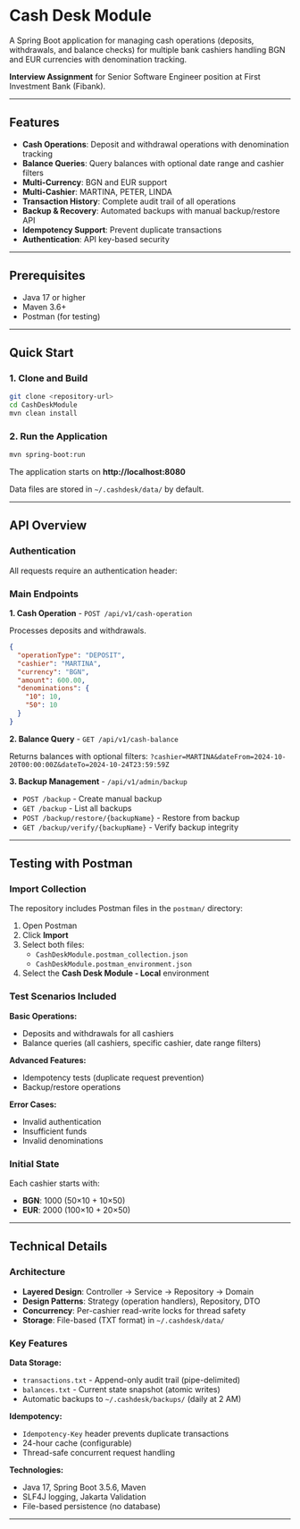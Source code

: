 # Cash Desk Module

A Spring Boot application for managing cash operations (deposits, withdrawals, and balance checks) for multiple bank cashiers handling BGN and EUR currencies with denomination tracking.

**Interview Assignment** for Senior Software Engineer position at First Investment Bank (Fibank).

---

## Features

- **Cash Operations**: Deposit and withdrawal operations with denomination tracking
- **Balance Queries**: Query balances with optional date range and cashier filters
- **Multi-Currency**: BGN and EUR support
- **Multi-Cashier**: MARTINA, PETER, LINDA
- **Transaction History**: Complete audit trail of all operations
- **Backup & Recovery**: Automated backups with manual backup/restore API
- **Idempotency Support**: Prevent duplicate transactions
- **Authentication**: API key-based security

---

## Prerequisites

- Java 17 or higher
- Maven 3.6+
- Postman (for testing)

---

## Quick Start

### 1. Clone and Build

```bash
git clone <repository-url>
cd CashDeskModule
mvn clean install
```

### 2. Run the Application

```bash
mvn spring-boot:run
```

The application starts on **http://localhost:8080**

Data files are stored in `~/.cashdesk/data/` by default.

---

## API Overview

### Authentication

All requests require an authentication header:

### Main Endpoints

**1. Cash Operation** - `POST /api/v1/cash-operation`

Processes deposits and withdrawals.

```json
{
  "operationType": "DEPOSIT",
  "cashier": "MARTINA",
  "currency": "BGN",
  "amount": 600.00,
  "denominations": {
    "10": 10,
    "50": 10
  }
}
```

**2. Balance Query** - `GET /api/v1/cash-balance`

Returns balances with optional filters: `?cashier=MARTINA&dateFrom=2024-10-20T00:00:00Z&dateTo=2024-10-24T23:59:59Z`

**3. Backup Management** - `/api/v1/admin/backup`
- `POST /backup` - Create manual backup
- `GET /backup` - List all backups
- `POST /backup/restore/{backupName}` - Restore from backup
- `GET /backup/verify/{backupName}` - Verify backup integrity


---

## Testing with Postman

### Import Collection

The repository includes Postman files in the `postman/` directory:

1. Open Postman
2. Click **Import**
3. Select both files:
   - `CashDeskModule.postman_collection.json`
   - `CashDeskModule.postman_environment.json`
4. Select the **Cash Desk Module - Local** environment

### Test Scenarios Included

**Basic Operations:**
- Deposits and withdrawals for all cashiers
- Balance queries (all cashiers, specific cashier, date range filters)

**Advanced Features:**
- Idempotency tests (duplicate request prevention)
- Backup/restore operations

**Error Cases:**
- Invalid authentication
- Insufficient funds
- Invalid denominations

### Initial State

Each cashier starts with:
- **BGN**: 1000 (50×10 + 10×50)
- **EUR**: 2000 (100×10 + 20×50)

---

## Technical Details

### Architecture

- **Layered Design**: Controller → Service → Repository → Domain
- **Design Patterns**: Strategy (operation handlers), Repository, DTO
- **Concurrency**: Per-cashier read-write locks for thread safety
- **Storage**: File-based (TXT format) in `~/.cashdesk/data/`

### Key Features

**Data Storage:**
- `transactions.txt` - Append-only audit trail (pipe-delimited)
- `balances.txt` - Current state snapshot (atomic writes)
- Automatic backups to `~/.cashdesk/backups/` (daily at 2 AM)

**Idempotency:**
- `Idempotency-Key` header prevents duplicate transactions
- 24-hour cache (configurable)
- Thread-safe concurrent request handling

**Technologies:**
- Java 17, Spring Boot 3.5.6, Maven
- SLF4J logging, Jakarta Validation
- File-based persistence (no database)

---

